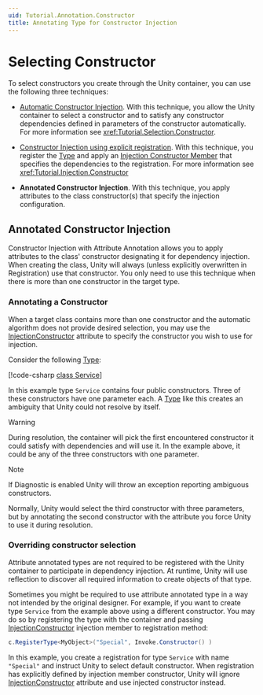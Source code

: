 ```yaml
---
uid: Tutorial.Annotation.Constructor
title: Annotating Type for Constructor Injection
---
```


# Selecting Constructor

To select constructors you create through the Unity container, you can use the following three techniques:

* [Automatic Constructor Injection](xref:Tutorial.Selection.Constructor). With this technique, you allow the Unity container to select a constructor and to satisfy any constructor dependencies defined in parameters of the constructor automatically. For more information see <xref:Tutorial.Selection.Constructor>.

* [Constructor Injection using explicit registration](xref:Tutorial.Injection.Constructor). With this technique, you register the [Type](xref:System.Type) and apply an [Injection Constructor Member](xref:Unity.Injection.InjectionConstructor) that specifies the dependencies to the registration. For more information see <xref:Tutorial.Injection.Constructor>

* **Annotated Constructor Injection**. With this technique, you apply attributes to the class constructor(s) that specify the injection configuration.

## Annotated Constructor Injection

Constructor Injection with Attribute Annotation allows you to apply attributes to the class' constructor designating it for dependency injection. When creating the class, Unity will always (unless explicitly overwritten in Registration) use that constructor. You only need to use this technique when there is more than one constructor in the target type.

### Annotating a Constructor

When a target class contains more than one constructor and the automatic algorithm does not provide desired selection, you may use the [InjectionConstructor](xref:Unity.InjectionConstructorAttribute) attribute to specify the constructor you wish to use for injection.

Consider the following [Type](xref:System.Type):

[!code-csharp [class Service](../../src/SpecificationTests/src/Constructor/Attribute/Setup.cs#class_service)]

In this example type `Service` contains four public constructors. Three of these constructors have one parameter each. A [Type](xref:System.Type) like this creates an ambiguity that Unity could not resolve by itself.

> [!WARNING]
> During resolution, the container will pick the first encountered constructor it could satisfy with dependencies and will use it. In the example above, it could be any of the three constructors with one parameter.

> [!NOTE]
> If Diagnostic is enabled Unity will throw an exception reporting ambiguous constructors.

Normally, Unity would select the third constructor with three parameters, but by annotating the second constructor with the attribute you force Unity to use it during resolution.

### Overriding constructor selection

Attribute annotated types are not required to be registered with the Unity container to participate in dependency injection. At runtime, Unity will use reflection to discover all required information to create objects of that type.

Sometimes you might be required to use attribute annotated type in a way not intended by the original designer. For example, if you want to create type `Service` from the example above using a different constructor. You may do so by registering the type with the container and passing [InjectionConstructor](xref:Unity.Injection.InjectionConstructor) injection member to registration method:

```cs
c.RegisterType<MyObject>("Special", Invoke.Constructor() )
```

In this example, you create a registration for type `Service` with name `"Special"` and instruct Unity to select default constructor. When registration has explicitly defined by injection member constructor, Unity will ignore [InjectionConstructor](xref:Unity.InjectionConstructorAttribute) attribute and use injected constructor instead.
